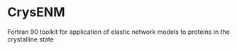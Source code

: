 CrysENM
=======

Fortran 90 toolkit for application of elastic network models to proteins in the crystalline state

